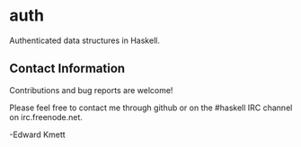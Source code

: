 auth
============

<!-- [![Hackage](https://img.shields.io/hackage/v/auth.svg)](https://hackage.haskell.org/package/auth) [![Build Status](https://secure.travis-ci.org/ekmett/auth.png?branch=master)](http://travis-ci.org/ekmett/auth) -->

Authenticated data structures in Haskell.

Contact Information
-------------------

Contributions and bug reports are welcome!

Please feel free to contact me through github or on the #haskell IRC channel on irc.freenode.net.

-Edward Kmett
